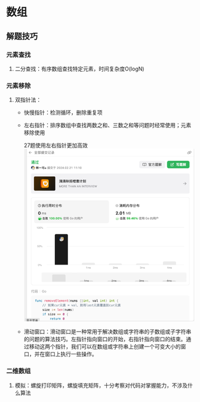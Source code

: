 # 数组

## 解题技巧

### 元素查找

1. 二分查找：有序数组查找特定元素，时间复杂度O(logN)

### 元素移除

1. 双指针法：
    - 快慢指针：检测循环，删除重复项
    - 左右指针：排序数组中查找两数之和、三数之和等问题时经常使用；元素移除使用
        
        27题使用左右指针更加高效
        ![img.png](../images/img.png)
    - 滑动窗口：滑动窗口是一种常用于解决数组或字符串的子数组或子字符串的问题的算法技巧。左指针指向窗口的开始，右指针指向窗口的结束。通过移动这两个指针，我们可以在数组或字符串上创建一个可变大小的窗口，并在窗口上执行一些操作。

### 二维数组

1. 模拟：螺旋打印矩阵，螺旋填充矩阵，十分考察对代码对掌握能力，不涉及什么算法